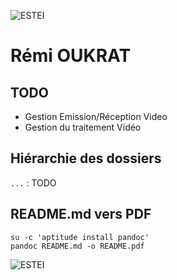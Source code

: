 ![ESTEI](https://raw.github.com/estei-master/segment_SOL/master/PJ/Slide/common/estei.png)

Rémi OUKRAT
============

TODO
----

- Gestion Emission/Réception Video
- Gestion du traitement Vidéo

Hiérarchie des dossiers
----------------------
`...` 
:	TODO

README.md vers PDF
------------------
	su -c 'aptitude install pandoc' 
	pandoc README.md -o README.pdf

![ESTEI](https://raw.github.com/estei-master/segment_SOL/master/PJ/Slide/common/cc.png)
